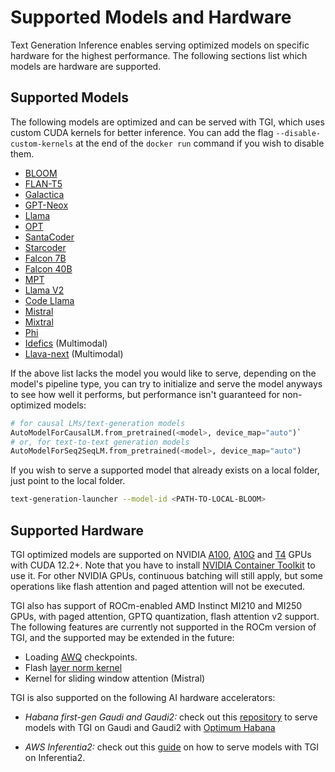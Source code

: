 # Supported Models and Hardware

Text Generation Inference enables serving optimized models on specific hardware for the highest performance. The following sections list which models are hardware are supported.

## Supported Models

The following models are optimized and can be served with TGI, which uses custom CUDA kernels for better inference. You can add the flag `--disable-custom-kernels` at the end of the `docker run` command if you wish to disable them.

- [BLOOM](https://huggingface.co/bigscience/bloom)
- [FLAN-T5](https://huggingface.co/google/flan-t5-xxl)
- [Galactica](https://huggingface.co/facebook/galactica-120b)
- [GPT-Neox](https://huggingface.co/EleutherAI/gpt-neox-20b)
- [Llama](https://github.com/facebookresearch/llama)
- [OPT](https://huggingface.co/facebook/opt-66b)
- [SantaCoder](https://huggingface.co/bigcode/santacoder)
- [Starcoder](https://huggingface.co/bigcode/starcoder)
- [Falcon 7B](https://huggingface.co/tiiuae/falcon-7b)
- [Falcon 40B](https://huggingface.co/tiiuae/falcon-40b)
- [MPT](https://huggingface.co/mosaicml/mpt-30b)
- [Llama V2](https://huggingface.co/meta-llama)
- [Code Llama](https://huggingface.co/codellama)
- [Mistral](https://huggingface.co/mistralai/Mistral-7B-Instruct-v0.2)
- [Mixtral](https://huggingface.co/mistralai/Mixtral-8x7B-Instruct-v0.1)
- [Phi](https://huggingface.co/microsoft/phi-2)
- [Idefics](HuggingFaceM4/idefics-9b-instruct) (Multimodal)
- [Llava-next](llava-hf/llava-v1.6-mistral-7b-hf) (Multimodal)

If the above list lacks the model you would like to serve, depending on the model's pipeline type, you can try to initialize and serve the model anyways to see how well it performs, but performance isn't guaranteed for non-optimized models:

```python
# for causal LMs/text-generation models
AutoModelForCausalLM.from_pretrained(<model>, device_map="auto")`
# or, for text-to-text generation models
AutoModelForSeq2SeqLM.from_pretrained(<model>, device_map="auto")
```

If you wish to serve a supported model that already exists on a local folder, just point to the local folder.

```bash
text-generation-launcher --model-id <PATH-TO-LOCAL-BLOOM>
``````


## Supported Hardware

TGI optimized models are supported on NVIDIA [A100](https://www.nvidia.com/en-us/data-center/a100/), [A10G](https://www.nvidia.com/en-us/data-center/products/a10-gpu/) and [T4](https://www.nvidia.com/en-us/data-center/tesla-t4/) GPUs with CUDA 12.2+. Note that you have to install [NVIDIA Container Toolkit](https://docs.nvidia.com/datacenter/cloud-native/container-toolkit/install-guide.html) to use it. For other NVIDIA GPUs, continuous batching will still apply, but some operations like flash attention and paged attention will not be executed.

TGI also has support of ROCm-enabled AMD Instinct MI210 and MI250 GPUs, with paged attention, GPTQ quantization, flash attention v2 support. The following features are currently not supported in the ROCm version of TGI, and the supported may be extended in the future:
* Loading [AWQ](https://huggingface.co/docs/transformers/quantization#awq) checkpoints.
* Flash [layer norm kernel](https://github.com/Dao-AILab/flash-attention/tree/main/csrc/layer_norm)
* Kernel for sliding window attention (Mistral)

TGI is also supported on the following AI hardware accelerators:
- *Habana first-gen Gaudi and Gaudi2:* check out this [repository](https://github.com/huggingface/tgi-gaudi) to serve models with TGI on Gaudi and Gaudi2 with [Optimum Habana](https://huggingface.co/docs/optimum/habana/index)
* *AWS Inferentia2:* check out this [guide](https://github.com/huggingface/optimum-neuron/tree/main/text-generation-inference) on how to serve models with TGI on Inferentia2.

